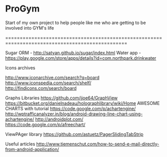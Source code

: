 ProGym
======

Start of my own project to help people like me who are getting to be involved into GYM's life

================================================================================================

Sugar ORM - http://satyan.github.io/sugar/index.html
Water app - https://play.google.com/store/apps/details?id=com.northpark.drinkwater


Icons archives

http://www.iconarchive.com/search?q=board
http://www.iconspedia.com/search/shelf/
http://findicons.com/search/board

Graphs Libraries
https://github.com/jjoe64/GraphView
https://bitbucket.org/danielnadeau/holographlibrary/wiki/Home
AWESOME CHARTS with tutorial
https://code.google.com/p/achartengine/
http://wptrafficanalyzer.in/blog/android-drawing-line-chart-using-achartengine/
http://androidplot.com/
https://code.google.com/p/afreechart/

  
ViewPAger library
https://github.com/astuetz/PagerSlidingTabStrip

Useful articles
http://www.tiemenschut.com/how-to-send-e-mail-directly-from-android-application/